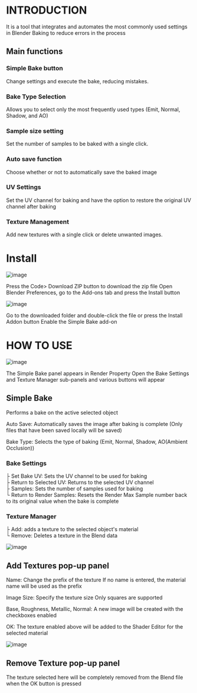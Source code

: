 # INTRODUCTION
It is a tool that integrates and automates the most commonly used settings in Blender Baking to reduce errors in the process

## Main functions
### Simple Bake button
Change settings and execute the bake, reducing mistakes.
### Bake Type Selection
Allows you to select only the most frequently used types (Emit, Normal, Shadow, and AO)
### Sample size setting
Set the number of samples to be baked with a single click.
### Auto save function
Choose whether or not to automatically save the baked image
### UV Settings
Set the UV channel for baking and have the option to restore the original UV channel after baking
### Texture Management
Add new textures with a single click or delete unwanted images.

# Install

![image](https://github.com/InamuraJIN/SimpleBake/assets/60126349/accd6f34-5e23-4259-bbf5-224541eb8a7f)

Press the Code> Download ZIP button to download the zip file
Open Blender Preferences, go to the Add-ons tab and press the Install button

![image](https://github.com/InamuraJIN/SimpleBake/assets/60126349/c97d7d05-4863-47e3-baae-30f258551d5e)

Go to the downloaded folder and double-click the file or press the Install Addon button
Enable the Simple Bake add-on

# HOW TO USE

![image](https://github.com/InamuraJIN/SimpleBake/assets/60126349/f10526a0-9e0e-4b48-9199-4bb37d829cce)

The Simple Bake panel appears in Render Property
Open the Bake Settings and Texture Manager sub-panels and various buttons will appear

## Simple Bake
Performs a bake on the active selected object

Auto Save: Automatically saves the image after baking is complete
    (Only files that have been saved locally will be saved)

Bake Type: Selects the type of baking
		(Emit, Normal, Shadow, AO(Ambient Occlusion))

### Bake Settings
├ Set Bake UV: Sets the UV channel to be used for baking  
├ Return to Selected UV: Returns to the selected UV channel  
├ Samples: Sets the number of samples used for baking  
└ Return to Render Samples: Resets the Render Max Sample number back to its original value when the bake is complete  

### Texture Manager
├ Add: adds a texture to the selected object's material  
└ Remove: Deletes a texture in the Blend data

![image](https://github.com/InamuraJIN/SimpleBake/assets/60126349/c846939b-18ba-4f38-bf15-9d979dd623e3)

## Add Textures pop-up panel

Name: Change the prefix of the texture
If no name is entered, the material name will be used as the prefix

Image Size: Specify the texture size
Only squares are supported

Base, Roughness, Metallic, Normal: A new image will be created with the checkboxes enabled

OK: The texture enabled above will be added to the Shader Editor for the selected material

![image](https://github.com/InamuraJIN/SimpleBake/assets/60126349/9bf12e3a-c348-4d15-afc1-7a3b868a213b)

## Remove Texture pop-up panel

The texture selected here will be completely removed from the Blend file when the OK button is pressed
